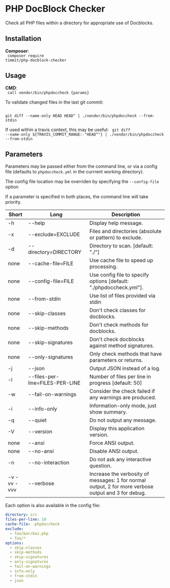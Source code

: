 # PHP DocBlock Checker
Check all PHP files within a directory for appropriate use of Docblocks.

## Installation
**Composer**:<br>
<code>
composer require timmit/php-docblock-checker
</code>

## Usage
**CMD**:<br>
<code>
call vendor/bin/phpdoccheck {params}
</code>

To validate changed files in the last git commit:

<code>
git diff --name-only HEAD HEAD^ | ./vendor/bin/phpdoccheck --from-stdin
</code>

If used within a travis context, this may be useful:
<code>
git diff --name-only ${TRAVIS_COMMIT_RANGE:-"HEAD^"} | ./vendor/bin/phpdoccheck --from-stdin
</code>

## Parameters

Parameters may be passed either from the command line, or via a config file (defaults to `phpdoccheck.yml` in the currrent working directory).

The config file location may be overriden by specifying the `--config-file` option

If a parameter is specified in both places, the command line will take priority.

Short | Long | Description
------------ | ------------- | -----------
-h | --help | Display help message.
-x | --exclude=EXCLUDE | Files and directories (absolute or pattern) to exclude.
-d | --directory=DIRECTORY | Directory to scan. [default: "./"]
none | --cache-file=FILE | Use cache file to speed up processing.
none | --config-file=FILE | Use config file to specify options [default: "./phpdoccheck.yml"].
none | --from-stdin | Use list of files provided via stdin
none | --skip-classes | Don't check classes for docblocks.
none | --skip-methods | Don't check methods for docblocks.
none | --skip-signatures | Don't check docblocks against method signatures.
none | --only-signatures | Only check methods that have parameters or returns.
-j | --json | Output JSON instead of a log.
-l | --files-per-line=FILES-PER-LINE | Number of files per line in progress [default: 50]
-w | --fail-on-warnings | Consider the check failed if any warnings are produced.
-i | --info-only | Information-only mode, just show summary.
-q | --quiet | Do not output any message.
-V | --version | Display this application version.
none | --ansi | Force ANSI output.
none | --no-ansi | Disable ANSI output.
-n | --no-interaction | Do not ask any interactive question.
-v -vv -vvv | --verbose | Increase the verbosity of messages: 1 for normal output, 2 for more verbose output and 3 for debug.

Each option is also available in the config file:

```yaml
directory: src
files-per-line: 10
cache-file: .phpdoccheck
exclude:
  - foo/bar/baz.php
  - foo/*
options:
  - skip-classes
  - skip-methods
  - skip-signatures
  - only-signatures
  - fail-on-warnings
  - info-only
  - from-stdin
  - json
```
